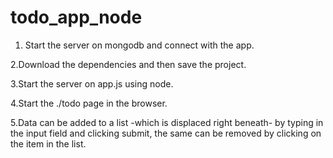 # todo_app_node

1. Start the server on mongodb and connect with the app.

2.Download the dependencies and then save the project.

3.Start the server on app.js using node.

4.Start the ./todo page in the browser.

5.Data can be added to a list -which is displaced right beneath- by typing in the input field and clicking submit, the same can be removed by clicking on the item in the list.
